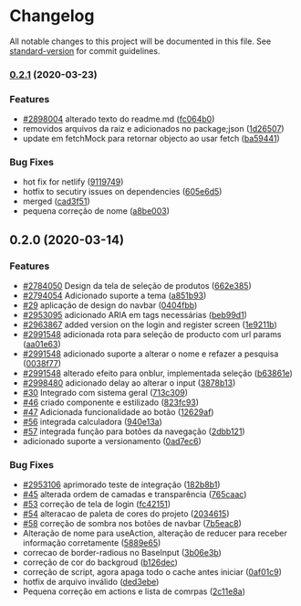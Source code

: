 # Changelog

All notable changes to this project will be documented in this file. See [standard-version](https://github.com/conventional-changelog/standard-version) for commit guidelines.

### [0.2.1](https://github.com/shinspiegel/pos-graduacao-frontend/compare/v0.2.0...v0.2.1) (2020-03-23)

### Features

- [#2898004](https://ora.pm/project/196922/kanban/task/2898004) alterado texto do readme.md ([fc064b0](https://github.com/shinspiegel/pos-graduacao-frontend/commit/fc064b0cb7d4036e5416d54cea697080fd6383d4))
- removidos arquivos da raiz e adicionados no package;json ([1d26507](https://github.com/shinspiegel/pos-graduacao-frontend/commit/1d2650745ae88e1491e2b77973a02b86c1ab6c95))
- update em fetchMock para retornar objecto ao usar fetch ([ba59441](https://github.com/shinspiegel/pos-graduacao-frontend/commit/ba59441fd7f560615cb001d8ea7fa2da1d4db285))

### Bug Fixes

- hot fix for netlify ([9119749](https://github.com/shinspiegel/pos-graduacao-frontend/commit/9119749d70c70469a69146e6b7a85a1eb240f847))
- hotfix to secutiry issues on dependencies ([605e6d5](https://github.com/shinspiegel/pos-graduacao-frontend/commit/605e6d55459b599775964849a2dfad3598a74780))
- merged ([cad3f51](https://github.com/shinspiegel/pos-graduacao-frontend/commit/cad3f513aade93922c4900888ded4114b1ac5a27))
- pequena correção de nome ([a8be003](https://github.com/shinspiegel/pos-graduacao-frontend/commit/a8be0033309a378164095df88edc77f26feeaf38))

## 0.2.0 (2020-03-14)

### Features

- [#2784050](https://ora.pm/project/196922/kanban/task/2784050) Design da tela de seleção de produtos ([662e385](https://github.com/shinspiegel/pos-graduacao-frontend/commit/662e385e77affe0debd6ae8cd7d627e17548f517))
- [#2794054](https://ora.pm/project/196922/kanban/task/2794054) Adicionado suporte a tema ([a851b93](https://github.com/shinspiegel/pos-graduacao-frontend/commit/a851b93d78ecff25a8cdf64b3a7ffa4f9ca1fb5c))
- [#29](https://ora.pm/project/196922/kanban/task/29) aplicação de design do navbar ([0404fbb](https://github.com/shinspiegel/pos-graduacao-frontend/commit/0404fbbf7c2d8ff6522fecb02fd8c41ca27afaa0))
- [#2953095](https://ora.pm/project/196922/kanban/task/2953095) adicionado ARIA em tags necessárias ([beb99d1](https://github.com/shinspiegel/pos-graduacao-frontend/commit/beb99d1e2484cbfb453aa93bfdcea59031e2745b))
- [#2963867](https://ora.pm/project/196922/kanban/task/2963867) added version on the login and register screen ([1e9211b](https://github.com/shinspiegel/pos-graduacao-frontend/commit/1e9211b6a5d2a3fcda1465e1d007b454d66b8d4c))
- [#2991548](https://ora.pm/project/196922/kanban/task/2991548) adicionada rota para seleção de producto com url params ([aa01e63](https://github.com/shinspiegel/pos-graduacao-frontend/commit/aa01e63d49778e96b4837a268e3aed9c7510ff62))
- [#2991548](https://ora.pm/project/196922/kanban/task/2991548) adicionado suporte a alterar o nome e refazer a pesquisa ([0038f77](https://github.com/shinspiegel/pos-graduacao-frontend/commit/0038f7780d488dd7df5ef99507e0b78128bdd38a))
- [#2991548](https://ora.pm/project/196922/kanban/task/2991548) alterado efeito para onblur, implementada seleção ([b63861e](https://github.com/shinspiegel/pos-graduacao-frontend/commit/b63861ec3588864573c7d949193cff5b3354294a))
- [#2998480](https://ora.pm/project/196922/kanban/task/2998480) adicionado delay ao alterar o input ([3878b13](https://github.com/shinspiegel/pos-graduacao-frontend/commit/3878b1334728f0b436c0557608d757926972e1b4))
- [#30](https://ora.pm/project/196922/kanban/task/30) Integrado com sistema geral ([713c309](https://github.com/shinspiegel/pos-graduacao-frontend/commit/713c309c599b9cc5cd3bc4805ee6e937910253bc))
- [#46](https://ora.pm/project/196922/kanban/task/46) criado componente e estilizado ([823fc93](https://github.com/shinspiegel/pos-graduacao-frontend/commit/823fc93525ef461030f591c73b403aa8f3405fd8))
- [#47](https://ora.pm/project/196922/kanban/task/47) Adicionada funcionalidade ao botão ([12629af](https://github.com/shinspiegel/pos-graduacao-frontend/commit/12629af8af9ee13028f7e85df6b0a3434e25ed0b))
- [#56](https://ora.pm/project/196922/kanban/task/56) integrada calculadora ([940e13a](https://github.com/shinspiegel/pos-graduacao-frontend/commit/940e13acead4e731d8c6ef31e52389f37bc26f37))
- [#57](https://ora.pm/project/196922/kanban/task/57) integrada função para botões da navegação ([2dbb121](https://github.com/shinspiegel/pos-graduacao-frontend/commit/2dbb1218e8c3b52c421d82db9d446db4dcbbecf6))
- adicionado suporte a versionamento ([0ad7ec6](https://github.com/shinspiegel/pos-graduacao-frontend/commit/0ad7ec6f7f9d7262edff61945bcb47165da518d9))

### Bug Fixes

- [#2953106](https://ora.pm/project/196922/kanban/task/2953106) aprimorado teste de integração ([182b8b1](https://github.com/shinspiegel/pos-graduacao-frontend/commit/182b8b1779caa187374e24b374f1cc77d22aab05))
- [#45](https://ora.pm/project/196922/kanban/task/45) alterada ordem de camadas e transparência ([765caac](https://github.com/shinspiegel/pos-graduacao-frontend/commit/765caacdf0ed69598cb169444895d663ad88c88a))
- [#53](https://ora.pm/project/196922/kanban/task/53) correção de tela de login ([fc42151](https://github.com/shinspiegel/pos-graduacao-frontend/commit/fc421512bd479ef24def1655398142d488206884))
- [#54](https://ora.pm/project/196922/kanban/task/54) alteracao de paleta de cores do projeto ([2034615](https://github.com/shinspiegel/pos-graduacao-frontend/commit/20346157615fab67e2577c835dd67b03f7b5461c))
- [#58](https://ora.pm/project/196922/kanban/task/58) correção de sombra nos botões de navbar ([7b5eac8](https://github.com/shinspiegel/pos-graduacao-frontend/commit/7b5eac8a835005fa90af8969cfdfd7e777c37746))
- Alteração de nome para useAction, alteração de reducer para receber informação corretamente ([5889e65](https://github.com/shinspiegel/pos-graduacao-frontend/commit/5889e65d1603fb22f1aadce03ec97dc81625b5d6))
- correcao de border-radious no BaseInput ([3b06e3b](https://github.com/shinspiegel/pos-graduacao-frontend/commit/3b06e3b5fde233c4da3f119b2fc69e240a5ba8e9))
- correção de cor do backgroud ([b126dec](https://github.com/shinspiegel/pos-graduacao-frontend/commit/b126dece955b3e03524f206632506e05034d4525))
- correção de script, agora apaga todo o cache antes iniciar ([0af01c9](https://github.com/shinspiegel/pos-graduacao-frontend/commit/0af01c9b44c7329c2e7b79431ec703c6124d153e))
- hotfix de arquivo inválido ([ded3ebe](https://github.com/shinspiegel/pos-graduacao-frontend/commit/ded3ebe67d5a6317b0b238a3f6c2cb5ad36f49b5))
- Pequena correção em actions e lista de comrpas ([2c11e8a](https://github.com/shinspiegel/pos-graduacao-frontend/commit/2c11e8a316050fa5f16fdd294b5b75ba89ed17d3))
